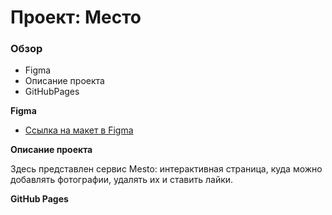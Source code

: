 # Проект: Место

### Обзор

* Figma
* Описание проекта
* GitHubPages

**Figma**

* [Ссылка на макет в Figma](https://www.figma.com/file/2cn9N9jSkmxD84oJik7xL7/JavaScript.-Sprint-4?node-id=0%3A1)

**Описание проекта**

Здесь представлен сервис Mesto: интерактивная страница, куда можно добавлять фотографии, удалять их и ставить лайки.

**GitHub Pages**

